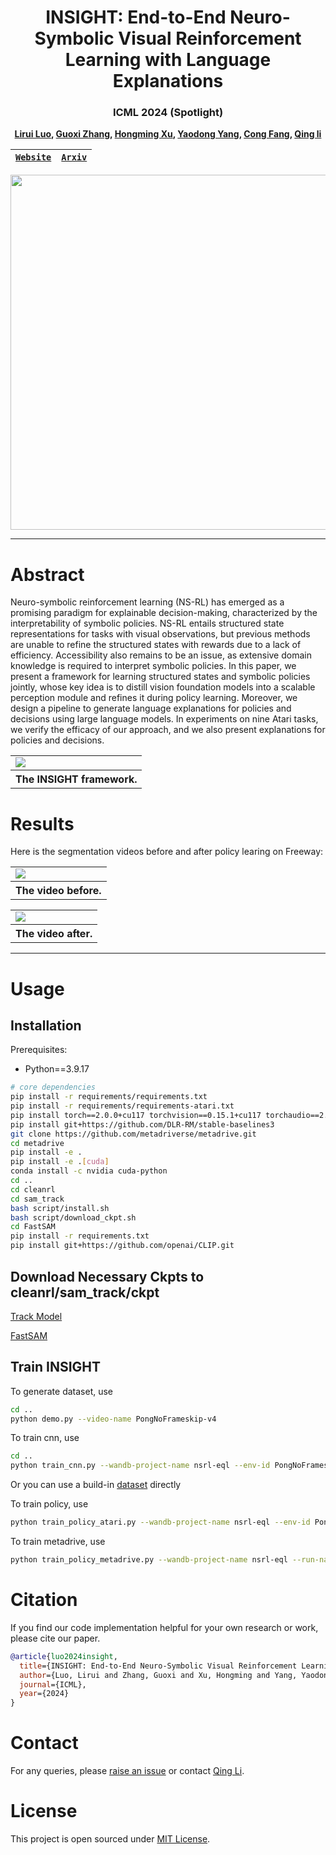 <div align="center">

# INSIGHT: End-to-End Neuro-Symbolic Visual Reinforcement Learning with Language Explanations

### ICML 2024 (Spotlight)

**[Lirui Luo](https://liruiluo.github.io/), [Guoxi Zhang](https://guoxizhang.com/), [Hongming Xu](), [Yaodong Yang](https://www.yangyaodong.com/), [Cong Fang](https://congfang-ml.github.io/), [Qing li](https://liqing-ustc.github.io/)**


| [```Website```](https://liruiluo.github.io/nsrl-vision-pub/) | [```Arxiv```](https://arxiv.org/abs/2403.12451) |
:------------------------------------------------------:|:-----------------------------------------------:|

<img src="docs/figures/teaser-1.png" width="568">

</div>

---

# Abstract

Neuro-symbolic reinforcement learning (NS-RL) has emerged as a promising paradigm for explainable decision-making, characterized by the interpretability of symbolic policies.
NS-RL entails structured state representations for tasks with visual observations, but previous methods are unable to refine the structured states with rewards due to a lack of efficiency.
Accessibility also remains to be an issue, as extensive domain knowledge is required to interpret symbolic policies.
In this paper, we present a framework for learning structured states and symbolic policies jointly, whose key idea is to distill vision foundation models into a scalable perception module and refines it during policy learning.
Moreover, we design a pipeline to generate language explanations for policies and decisions using large language models.
In experiments on nine Atari tasks, we verify the efficacy of our approach, and we also present explanations for policies and decisions.

<div align="center">
<table>
<tr>
<td>
<img src="docs/figures/ICML-Framework-1.png" >
</td>
</tr>
<tr>
<th>
The INSIGHT framework.
</th>
</tr>
</table>
</div>

# Results


Here is the segmentation videos before and after policy learing on Freeway:

<div align="center">
<table>
<tr>
<td>
<img src="docs/videos/Freeway_before264.gif" controls>
</img>

</td>
</tr>
<tr>
<th>
The video before.
</th>
</tr>
</table>
</div>

<div align="center">
<table>
<tr>
<td>
<img src="docs/videos/Freeway264.gif" controls>
</img>
</td>
</tr>
<tr>
<th>
The video after.
</th>
</tr>
</table>
</div>

---

# Usage

## Installation
Prerequisites:
* Python==3.9.17

```bash
# core dependencies
pip install -r requirements/requirements.txt
pip install -r requirements/requirements-atari.txt
pip install torch==2.0.0+cu117 torchvision==0.15.1+cu117 torchaudio==2.0.1 --index-url https://download.pytorch.org/whl/cu117
pip install git+https://github.com/DLR-RM/stable-baselines3
git clone https://github.com/metadriverse/metadrive.git
cd metadrive
pip install -e .
pip install -e .[cuda]
conda install -c nvidia cuda-python
cd ..
cd cleanrl
cd sam_track
bash script/install.sh
bash script/download_ckpt.sh
cd FastSAM
pip install -r requirements.txt
pip install git+https://github.com/openai/CLIP.git
```


## Download Necessary Ckpts to cleanrl/sam_track/ckpt

[Track Model](https://drive.google.com/file/d/1g4E-F0RPOx9Nd6J7tU9AE1TjsouL4oZq/view)

[FastSAM](https://drive.google.com/file/d/1m1sjY4ihXBU1fZXdQ-Xdj-mDltW-2Rqv/view)

## Train INSIGHT

To generate dataset, use
```bash
cd ..
python demo.py --video-name PongNoFrameskip-v4
```
To train cnn, use
```bash
cd ..
python train_cnn.py --wandb-project-name nsrl-eql --env-id PongNoFrameskip-v4 --run-name benchmark-pretrain-Pong-seed1 --seed 1
```
Or you can use a build-in [dataset](https://drive.google.com/file/d/1E_b3eBJ47ze1OJ7Nz1khsJ-q1YrcjTdu/view?usp=sharing) directly

To train policy, use 
```bash
python train_policy_atari.py --wandb-project-name nsrl-eql --env-id PongNoFrameskip-v4 --run-name benchmark-ng-reg-weight-1e-3-Pong-seed1 --ng True --reg_weight 1e-3 --seed 1 --load_cnn True
```

To train metadrive, use 
```bash
python train_policy_metadrive.py --wandb-project-name nsrl-eql --run-name benchmark-INSIGHT-MetaDriveEnv-seed1 --env-id MetaDriveEnv --cnn_loss_weight 2 --distillation_loss_weight 1 --load_cnn True --seed 1 --learning-rate 5e-5 --clip-coef 0.2 --ent-coef 0.01 --ego_state True --num-envs 8 --num-steps 125 --update-epochs 4 --num-minibatches 10 --max-grad-norm 0.5 --anneal-lr False --kl-penalty-coef 0.2 --reg_weight 1e-4  --use_eql_actor True
```


# Citation

If you find our code implementation helpful for your own research or work, please cite our paper.

```bibtex
@article{luo2024insight,
  title={INSIGHT: End-to-End Neuro-Symbolic Visual Reinforcement Learning with Language Explanations},
  author={Luo, Lirui and Zhang, Guoxi and Xu, Hongming and Yang, Yaodong and Fang, Cong and Li, Qing},
  journal={ICML},
  year={2024}
}
```

# Contact

For any queries, please [raise an issue](https://github.com/liruiluo/nsrl-vision-pub/issues/new) or
contact [Qing Li](https://liqing-ustc.github.io/).

# License

This project is open sourced under [MIT License](LICENSE).
